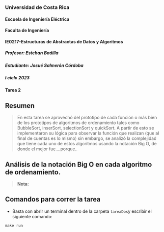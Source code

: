 ### Universidad de Costa Rica
#### Escuela de Ingeniería Eléctrica
#### Faculta de Ingeniería
#### IE0217-Estructuras de Abstractas de Datos y Algoritmos
##### Profesor: Esteban Badilla
##### Estudiante: Josué Salmerón Córdoba
##### I ciclo 2023
#### Tarea 2

## Resumen
> En esta tarea se aprovechó del prototipo de cada función o más bien de los prototipos de algoritmos de ordenamiento tales como BubbleSort, inserSort, selectionSort y quickSort. A partir de esto se implementaron su lógica para observar la función que realizan (que al final de cuentas es lo mismo) sin embargo, se analizó la complejidad que tiene cada uno de estos algoritmos usando la notación Big O, de donde el mejor fue....porque..

## Análisis de la notación Big O en cada algoritmo de ordenamiento.

> **Nota:** 

## Comandos para correr la tarea
- Basta con abrir un terminal dentro de la carpeta ``tareaDos``y escribir el siguiente comando:
```
make run
```
